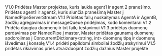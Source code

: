 ﻿V1.0 Pridėtas Master projektas, kuris laukia agent1 ir agent 2 pranešimo. Pridėtas agent1 ir agent2, kuris siunčia pranešimą Master į NamedPipeServerStream
V1.1 Pridėtas failų nuskaitymas AgentA ir AgentB, žodžių agregavimas ir messageQueue pridėjimas, kodo komentarai
V1.2 Pridėta daugiau duomenų ir txt failų testavimui
V1.3 pridėtas duomenų perdavimas per NamedPipe į master, Master pridėtas gaunamų duomenų apdorojimas į ConcurrentDictionary<string, int> duomenų tipą ir duomenų išvedimas į konsolę
V1.4 pridėti papildomi simboliai žodžių atskyrimui
V1.5 pridėtas rikiavimas prieš atvaizduojant žodžių dažnius Master projekte